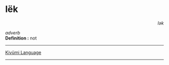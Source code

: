 
# lëk

<div align="right"><i>lək</i></div>

*adverb*  
**Definition :** not  

---

[Kivümi Language](../README.md)

---
